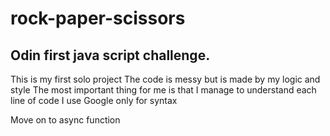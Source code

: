 # rock-paper-scissors
## Odin first java script challenge.

This is my first solo project
The code is messy but is made by my logic and style
The most important thing for me is that I manage to understand each line of code
I use Google only for syntax

Move on to async function